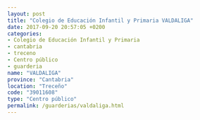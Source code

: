 ```yaml
---
layout: post
title: "Colegio de Educación Infantil y Primaria VALDALIGA"
date: 2017-09-20 20:57:05 +0200
categories:
- Colegio de Educación Infantil y Primaria
- cantabria
- treceno
- Centro público
- guarderia
name: "VALDALIGA"
province: "Cantabria"
location: "Treceño"
code: "39011608"
type: "Centro público"
permalink: /guarderias/valdaliga.html
---
```

